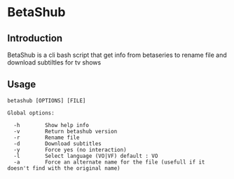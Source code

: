 # BetaShub #

## Introduction ##

BetaShub is a cli bash script that get info from betaseries to rename file and download subtiltles for tv shows


## Usage ##

```
betashub [OPTIONS] [FILE]

Global options:

  -h		Show help info
  -v		Return betashub version
  -r		Rename file
  -d		Download subtitles
  -y		Force yes (no interaction)
  -l		Select language (VO|VF) default : VO
  -a		Force an alternate name for the file (usefull if it doesn't find with the original name)

```